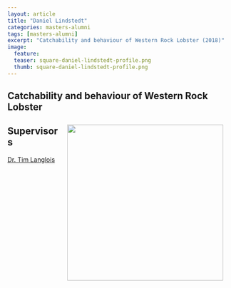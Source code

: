 ```yaml
---
layout: article
title: "Daniel Lindstedt"
categories: masters-alumni
tags: [masters-alumni]
excerpt: "Catchability and behaviour of Western Rock Lobster (2018)"
image:
  feature: 
  teaser: square-daniel-lindstedt-profile.png
  thumb: square-daniel-lindstedt-profile.png
---
```

## Catchability and behaviour of Western Rock Lobster
<img class="philprofile" src='/images/square-daniel-lindstedt-profile.png' align='right' width="350" hspace="20" vspace="10">

## Supervisors
[Dr. Tim Langlois](https://uwamegfisheries.github.io/researchers/tim-langlois/ "Tim Langlois")
